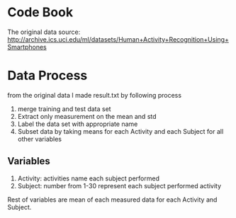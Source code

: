# Code Book
The original data source:
http://archive.ics.uci.edu/ml/datasets/Human+Activity+Recognition+Using+Smartphones

# Data Process
from the original data I made result.txt by following process

1. merge training and test data set
2. Extract only measurement on the mean and std
3. Label the data set with appropriate name
4. Subset data by taking means for each Activity and each Subject for all other variables

## Variables
1. Activity: activities name each subject performed
2. Subject: number from 1-30 represent each subject performed activity

Rest of variables are mean of each measured data for each Activity and Subject.
